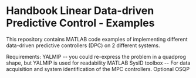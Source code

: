 # Handbook Linear Data-driven Predictive Control - Examples
This repository contains MATLAB code examples of implementing different data-driven predictive controllers (DPC) on 2 different systems. 

Requirements:
YALMIP -- you could re-express the problem in a quadprog shape, but YALMIP is used for readability
MATLAB SysID toolbox -- For data acquisition and system identification of the MPC controllers.
Optional OSQP
